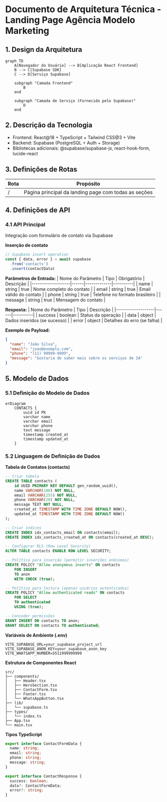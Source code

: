 # Documento de Arquitetura Técnica - Landing Page Agência Modelo Marketing

## 1. Design da Arquitetura

```mermaid
graph TD
    A[Navegador do Usuário] --> B[Aplicação React Frontend]
    B --> C[Supabase SDK]
    C --> D[Serviço Supabase]
    
    subgraph "Camada Frontend"
        B
    end
    
    subgraph "Camada de Serviço (Fornecida pelo Supabase)"
        D
    end
```

## 2. Descrição da Tecnologia

- Frontend: React@18 + TypeScript + Tailwind CSS@3 + Vite
- Backend: Supabase (PostgreSQL + Auth + Storage)
- Bibliotecas adicionais: @supabase/supabase-js, react-hook-form, lucide-react

## 3. Definições de Rotas

| Rota | Propósito |
|------|----------|
| / | Página principal da landing page com todas as seções |

## 4. Definições de API

### 4.1 API Principal

Integração com formulário de contato via Supabase

**Inserção de contato**
```typescript
// Supabase insert operation
const { data, error } = await supabase
  .from('contacts')
  .insert(contactData)
```

**Parâmetros de Entrada:**
| Nome do Parâmetro | Tipo | Obrigatório | Descrição |
|-------------------|------|-------------|----------|
| name | string | true | Nome completo do contato |
| email | string | true | Email válido do contato |
| phone | string | true | Telefone no formato brasileiro |
| message | string | true | Mensagem do contato |

**Resposta:**
| Nome do Parâmetro | Tipo | Descrição |
|-------------------|------|----------|
| success | boolean | Status da operação |
| data | object | Dados inseridos (se sucesso) |
| error | object | Detalhes do erro (se falha) |

**Exemplo de Payload:**
```json
{
  "name": "João Silva",
  "email": "joao@exemplo.com",
  "phone": "(11) 99999-9999",
  "message": "Gostaria de saber mais sobre os serviços de IA"
}
```

## 5. Modelo de Dados

### 5.1 Definição do Modelo de Dados

```mermaid
erDiagram
    CONTACTS {
        uuid id PK
        varchar name
        varchar email
        varchar phone
        text message
        timestamp created_at
        timestamp updated_at
    }
```

### 5.2 Linguagem de Definição de Dados

**Tabela de Contatos (contacts)**
```sql
-- Criar tabela
CREATE TABLE contacts (
    id UUID PRIMARY KEY DEFAULT gen_random_uuid(),
    name VARCHAR(100) NOT NULL,
    email VARCHAR(255) NOT NULL,
    phone VARCHAR(20) NOT NULL,
    message TEXT NOT NULL,
    created_at TIMESTAMP WITH TIME ZONE DEFAULT NOW(),
    updated_at TIMESTAMP WITH TIME ZONE DEFAULT NOW()
);

-- Criar índices
CREATE INDEX idx_contacts_email ON contacts(email);
CREATE INDEX idx_contacts_created_at ON contacts(created_at DESC);

-- Configurar RLS (Row Level Security)
ALTER TABLE contacts ENABLE ROW LEVEL SECURITY;

-- Política para inserção (permitir inserções anônimas)
CREATE POLICY "Allow anonymous inserts" ON contacts
    FOR INSERT
    TO anon
    WITH CHECK (true);

-- Política para leitura (apenas usuários autenticados)
CREATE POLICY "Allow authenticated reads" ON contacts
    FOR SELECT
    TO authenticated
    USING (true);

-- Conceder permissões
GRANT INSERT ON contacts TO anon;
GRANT SELECT ON contacts TO authenticated;
```

**Variáveis de Ambiente (.env)**
```env
VITE_SUPABASE_URL=your_supabase_project_url
VITE_SUPABASE_ANON_KEY=your_supabase_anon_key
VITE_WHATSAPP_NUMBER=5511999999999
```

**Estrutura de Componentes React**
```
src/
├── components/
│   ├── Header.tsx
│   ├── HeroSection.tsx
│   ├── ContactForm.tsx
│   ├── Footer.tsx
│   └── WhatsAppButton.tsx
├── lib/
│   └── supabase.ts
├── types/
│   └── index.ts
├── App.tsx
└── main.tsx
```

**Tipos TypeScript**
```typescript
export interface ContactFormData {
  name: string;
  email: string;
  phone: string;
  message: string;
}

export interface ContactResponse {
  success: boolean;
  data?: ContactFormData;
  error?: string;
}
```